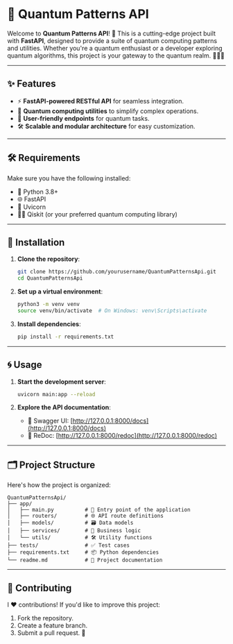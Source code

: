 # 🌌 Quantum Patterns API

Welcome to **Quantum Patterns API**! 🚀 This is a cutting-edge project built with **FastAPI**, designed to provide a suite of quantum computing patterns and utilities. Whether you're a quantum enthusiast or a developer exploring quantum algorithms, this project is your gateway to the quantum realm. 🧑‍💻✨

---

## ✨ Features

- ⚡ **FastAPI-powered RESTful API** for seamless integration.
- 🧮 **Quantum computing utilities** to simplify complex operations.
- 🔗 **User-friendly endpoints** for quantum tasks.
- 🛠️ **Scalable and modular architecture** for easy customization.

---

## 🛠️ Requirements

Make sure you have the following installed:

- 🐍 Python 3.8+
- 🌐 FastAPI
- 🚀 Uvicorn
- 🧑‍🔬 Qiskit (or your preferred quantum computing library)

---

## 🚀 Installation

1. **Clone the repository**:
    ```bash
    git clone https://github.com/yourusername/QuantumPatternsApi.git
    cd QuantumPatternsApi
    ```

2. **Set up a virtual environment**:
    ```bash
    python3 -m venv venv
    source venv/bin/activate  # On Windows: venv\Scripts\activate
    ```

3. **Install dependencies**:
    ```bash
    pip install -r requirements.txt
    ```

---

## 🌀 Usage

1. **Start the development server**:
    ```bash
    uvicorn main:app --reload
    ```

2. **Explore the API documentation**:
    - 📜 Swagger UI: [http://127.0.0.1:8000/docs](http://127.0.0.1:8000/docs)
    - 📘 ReDoc: [http://127.0.0.1:8000/redoc](http://127.0.0.1:8000/redoc)

---

## 🗂️ Project Structure

Here's how the project is organized:

```
QuantumPatternsApi/
├── app/
│   ├── main.py          # 🚀 Entry point of the application
│   ├── routers/         # 🌐 API route definitions
│   ├── models/          # 🗃️ Data models
│   ├── services/        # 🧠 Business logic
│   └── utils/           # 🛠️ Utility functions
├── tests/               # ✅ Test cases
├── requirements.txt     # 📦 Python dependencies
└── readme.md            # 📖 Project documentation
```

---

## 🤝 Contributing

I ❤️ contributions! If you'd like to improve this project:

1. Fork the repository.
2. Create a feature branch.
3. Submit a pull request. 🎉
